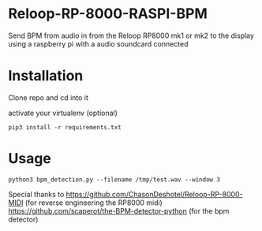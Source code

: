 # Reloop-RP-8000-RASPI-BPM
Send BPM from audio in from the Reloop RP8000 mk1 or mk2 to the display using a raspberry pi with a audio soundcard connected

# Installation

Clone repo and cd into it 

activate your virtualenv (optional)

```
pip3 install -r requirements.txt
```

# Usage
```
python3 bpm_detection.py --filename /tmp/test.wav --window 3
```

Special thanks to 
https://github.com/ChasonDeshotel/Reloop-RP-8000-MIDI (for reverse engineering the RP8000 midi)
https://github.com/scaperot/the-BPM-detector-python (for the bpm detector)